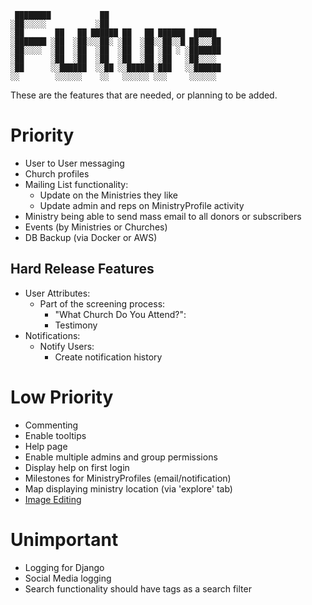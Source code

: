      ████████           ██                         
    ░██░░░░░           ░██                         
    ░██       ██   ██ ██████ ██   ██ ██████  █████ 
    ░███████ ░██  ░██░░░██░ ░██  ░██░░██░░█ ██░░░██
    ░██░░░░  ░██  ░██  ░██  ░██  ░██ ░██ ░ ░███████
    ░██      ░██  ░██  ░██  ░██  ░██ ░██   ░██░░░░ 
    ░██      ░░██████  ░░██ ░░██████░███   ░░██████
    ░░        ░░░░░░    ░░   ░░░░░░ ░░░     ░░░░░░ 
    
These are the features that are needed, or planning to be added.
    
# Priority
- User to User messaging
- Church profiles
- Mailing List functionality:
   * Update on the Ministries they like
   * Update admin and reps on MinistryProfile activity
- Ministry being able to send mass email to all donors or subscribers
- Events (by Ministries or Churches)
- DB Backup (via Docker or AWS)

## Hard Release Features
- User Attributes:
    * Part of the screening process:
        - "What Church Do You Attend?":
        - Testimony
- Notifications:
    * Notify Users:
        - Create notification history

# Low Priority
- Commenting
- Enable tooltips
- Help page
- Enable multiple admins and group permissions
- Display help on first login
- Milestones for MinistryProfiles (email/notification)
- Map displaying ministry location (via 'explore' tab)
- [Image Editing](https://pqina.nl/doka/)

# Unimportant
- Logging for Django
- Social Media logging
- Search functionality should have tags as a search filter
